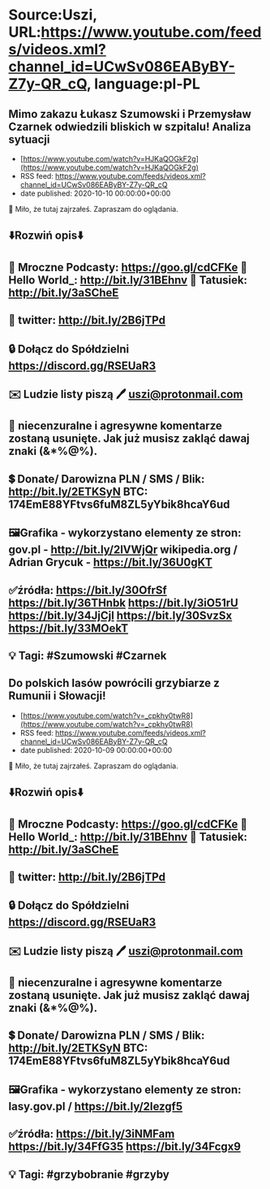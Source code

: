 # Source:Uszi, URL:https://www.youtube.com/feeds/videos.xml?channel_id=UCwSv086EAByBY-Z7y-QR_cQ, language:pl-PL

## Mimo zakazu Łukasz Szumowski i Przemysław Czarnek odwiedzili bliskich w szpitalu! Analiza sytuacji
 - [https://www.youtube.com/watch?v=HJKaQOGkF2g](https://www.youtube.com/watch?v=HJKaQOGkF2g)
 - RSS feed: https://www.youtube.com/feeds/videos.xml?channel_id=UCwSv086EAByBY-Z7y-QR_cQ
 - date published: 2020-10-10 00:00:00+00:00

🤪 Miło, że tutaj zajrzałeś.  Zapraszam do oglądania.

⬇️Rozwiń opis⬇️
------------------------------------------------------------
👀 Mroczne Podcasty: https://goo.gl/cdCFKe
👀 Hello World_: http://bit.ly/31BEhnv
👀 Tatusiek: http://bit.ly/3aSCheE
------------------------------------------------------------
👀 twitter: http://bit.ly/2B6jTPd
------------------------------------------------------------
🔒 Dołącz do Spółdzielni
https://discord.gg/RSEUaR3
------------------------------------------------------------
✉️ Ludzie listy piszą 
🖊️ uszi@protonmail.com
------------------------------------------------------------
👺 niecenzuralne i agresywne komentarze zostaną usunięte.  Jak już musisz zakląć dawaj znaki (&*%@%).
------------------------------------------------------------
💲 Donate/ Darowizna
PLN / SMS / Blik: http://bit.ly/2ETKSyN
BTC: 174EmE88YFtvs6fuM8ZL5yYbik8hcaY6ud
---------------------------------------------------------------
🖼Grafika - wykorzystano elementy ze stron: 
gov.pl - http://bit.ly/2lVWjQr
wikipedia.org / Adrian Grycuk - https://bit.ly/36U0gKT
---------------------------------------------------------------
✅źródła:
https://bit.ly/30OfrSf
https://bit.ly/36THnbk
https://bit.ly/3iO51rU
https://bit.ly/34JjCjl
https://bit.ly/30SvzSx
https://bit.ly/33MOekT
-------------------------------------------------------------
💡 Tagi: #Szumowski #Czarnek
--------------------------------------------------------------

## Do polskich lasów powrócili grzybiarze z Rumunii i Słowacji!
 - [https://www.youtube.com/watch?v=_cpkhy0twR8](https://www.youtube.com/watch?v=_cpkhy0twR8)
 - RSS feed: https://www.youtube.com/feeds/videos.xml?channel_id=UCwSv086EAByBY-Z7y-QR_cQ
 - date published: 2020-10-09 00:00:00+00:00

🤪 Miło, że tutaj zajrzałeś.  Zapraszam do oglądania.

⬇️Rozwiń opis⬇️
------------------------------------------------------------
👀 Mroczne Podcasty: https://goo.gl/cdCFKe
👀 Hello World_: http://bit.ly/31BEhnv
👀 Tatusiek: http://bit.ly/3aSCheE
------------------------------------------------------------
👀 twitter: http://bit.ly/2B6jTPd
------------------------------------------------------------
🔒 Dołącz do Spółdzielni
https://discord.gg/RSEUaR3
------------------------------------------------------------
✉️ Ludzie listy piszą 
🖊️ uszi@protonmail.com
------------------------------------------------------------
👺 niecenzuralne i agresywne komentarze zostaną usunięte.  Jak już musisz zakląć dawaj znaki (&*%@%).
------------------------------------------------------------
💲 Donate/ Darowizna
PLN / SMS / Blik: http://bit.ly/2ETKSyN
BTC: 174EmE88YFtvs6fuM8ZL5yYbik8hcaY6ud
---------------------------------------------------------------
🖼Grafika - wykorzystano elementy ze stron: 
lasy.gov.pl / https://bit.ly/2Iezgf5
---------------------------------------------------------------
✅źródła:
https://bit.ly/3iNMFam
https://bit.ly/34FfG35
https://bit.ly/34Fcgx9
-------------------------------------------------------------
💡 Tagi: #grzybobranie #grzyby
--------------------------------------------------------------

